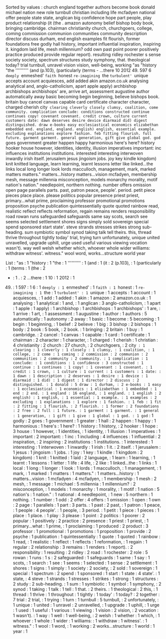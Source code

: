 Sorted by values :
church england together authors become book donald michael nation new role turnbull christian including life mcfadyen national offer people state state, anglican big confidence hope part people, play product relationship (it (the . amazon autonomy belief bishop body book, bringing cambridge. chairman christianity church, churchgoers, college, coming commission communion communities community description director discuss durham, end english examples fit flourish, former foundations free godly hall history, important influential inspiration, inspiring it. kingdom laid life, mesh millennium? odd own past point poorer positively practice produced provide regular report). resulting ridley rochester s sense society society, spectrum structures study symphony, that. theological today? trial turnbull, unravel vision vision, well-being, working "as "history "the '''''''''' (and (p.103), (particularly (terms - ...there 10 2012 49. 597 6 `deeply `enmeshed' `faith `honest `re-imagining `the `turbulent' `unique accepts account acquiesces, add added akin amazon.co.uk analysing analytical and, anglo-catholicism, apart apple apply) archbishop archbishops archbishops' are, arrive art, assessment augustine author automatically away basic becoming begin beginning, believe bishops book. britain buy cancel canvas capable card certificate character character, charged cherish city` clearing cleverly closely clumsy, coalition, come community. complication conclude: conditions constructed continue continues copy! covenant covenant. credit crown, culture current customers date: dawn deserves desire device diarmaid did) digest distinguished. draw e-books easy ecclesiastical economics elizabethan embedded end. england, england. english) english, essential example. excluding explanations explore fashion. feb fitting flourish. full future. garment garment. general generation, gift give global god. god` goes government greater happen happy harmonious here's here? history hooker house however, identities, identity, illusion imperatives important: inc influences institutions institutions. interested interesting interwoven inwardly irish itself. jerusalem jesus jingoism jobs. joy key kindle kingdom) knit knitted language, learn learning, learnt lessons letter like linked...the links local long longer look lords macculloch, management, mark, marked matters matters." matters...history matters...vision mcfadyen, membership mesh, message millennia misconception, models monarchy morality, motif nation's nation." needlepoint, northern nothing. number offers omission open page parallels parts. past, patron peace, people'. period. petit piece pieces place place. please politics popular presence priest priest, primary...what prime, proclaiming professor promotional promotions proposition psyche publication quintessentially quote quoted rainbow read, realistic reflect reflects reformation, regain remains renders responsibility road rowan runs safeguarded safeguards same say scots, search see seems selected settlement shores signs simply sold sovereign special spend sponsored start state'. steve strands stresses strikes strong sub-heading. sum symbiotic symbol synod taking talk tell theirs. this, thread thrive throughout tightly today' trial, trying turn unfortunately, unique united unravelled, upgrade uphill, urge used useful various viewing vocation wasn't). way well welsh whether which, whoever whole wider williams: withdraw witness'. witness." wool word, works...structure world year 

List :
"as : 1
"history : 1
"the : 1
'''''''''' : 1
(and : 1
(it : 2
(p.103), : 1
(particularly : 1
(terms : 1
(the : 2
- : 1
. : 2
...there : 1
10 : 1
2012 : 1
49. : 1
597 : 1
6 : 1
`deeply : 1
`enmeshed' : 1
`faith : 1
`honest : 1
`re-imagining : 1
`the : 1
`turbulent' : 1
`unique : 1
accepts : 1
account : 1
acquiesces, : 1
add : 1
added : 1
akin : 1
amazon : 2
amazon.co.uk : 1
analysing : 1
analytical : 1
and, : 1
anglican : 3
anglo-catholicism, : 1
apart : 1
apple : 1
apply) : 1
archbishop : 1
archbishops : 1
archbishops' : 1
are, : 1
arrive : 1
art, : 1
assessment : 1
augustine : 1
author : 1
authors : 5
automatically : 1
autonomy : 2
away : 1
basic : 1
become : 5
becoming : 1
begin : 1
beginning, : 1
belief : 2
believe : 1
big : 3
bishop : 2
bishops : 1
body : 2
book : 5
book, : 2
book. : 1
bringing : 2
britain : 1
buy : 1
cambridge. : 2
cancel : 1
canvas : 1
capable : 1
card : 1
certificate : 1
chairman : 2
character : 1
character, : 1
charged : 1
cherish : 1
christian : 4
christianity : 2
church : 27
church, : 2
churchgoers, : 2
city` : 1
clearing : 1
cleverly : 1
closely : 1
clumsy, : 1
coalition, : 1
college, : 2
come : 1
coming : 2
commission : 2
communion : 2
communities : 2
community : 2
community. : 1
complication : 1
conclude: : 1
conditions : 1
confidence : 3
constructed : 1
continue : 1
continues : 1
copy! : 1
covenant : 1
covenant. : 1
credit : 1
crown, : 1
culture : 1
current : 1
customers : 1
date: : 1
dawn : 1
description : 2
deserves : 1
desire : 1
device : 1
diarmaid : 1
did) : 1
digest : 1
director : 2
discuss : 2
distinguished. : 1
donald : 5
draw : 1
durham, : 2
e-books : 1
easy : 1
ecclesiastical : 1
economics : 1
elizabethan : 1
embedded : 1
end : 2
end. : 1
england : 16
england, : 1
england. : 1
english : 2
english) : 1
english, : 1
essential : 1
example. : 1
examples : 2
excluding : 1
explanations : 1
explore : 1
fashion. : 1
feb : 1
fit : 2
fitting : 1
flourish, : 2
flourish. : 1
former : 2
foundations : 2
free : 2
full : 1
future. : 1
garment : 1
garment. : 1
general : 1
generation, : 1
gift : 1
give : 1
global : 1
god. : 1
god` : 1
godly : 2
goes : 1
government : 1
greater : 1
hall : 2
happen : 1
happy : 1
harmonious : 1
here's : 1
here? : 1
history : 1
history, : 2
hooker : 1
hope : 3
house : 1
however, : 1
identities, : 1
identity, : 1
illusion : 1
imperatives : 1
important : 2
important: : 1
inc : 1
including : 4
influences : 1
influential : 2
inspiration, : 2
inspiring : 2
institutions : 1
institutions. : 1
interested : 1
interesting : 1
interwoven : 1
inwardly : 1
irish : 1
it. : 2
itself. : 1
jerusalem : 1
jesus : 1
jingoism : 1
jobs. : 1
joy : 1
key : 1
kindle : 1
kingdom : 2
kingdom) : 1
knit : 1
knitted : 1
laid : 2
language, : 1
learn : 1
learning, : 1
learnt : 1
lessons : 1
letter : 1
life : 4
life, : 2
like : 1
linked...the : 1
links : 1
local : 1
long : 1
longer : 1
look : 1
lords : 1
macculloch, : 1
management, : 1
mark, : 1
marked : 1
matters : 1
matters." : 1
matters...history : 1
matters...vision : 1
mcfadyen : 4
mcfadyen, : 1
membership : 1
mesh : 2
mesh, : 1
message : 1
michael : 5
millennia : 1
millennium? : 2
misconception, : 1
models : 1
monarchy : 1
morality, : 1
motif : 1
nation : 5
nation's : 1
nation." : 1
national : 4
needlepoint, : 1
new : 5
northern : 1
nothing. : 1
number : 1
odd : 2
offer : 4
offers : 1
omission : 1
open : 1
own : 2
page : 1
parallels : 1
part : 3
parts. : 1
past : 2
past, : 1
patron : 1
peace, : 1
people : 4
people'. : 1
people, : 3
period. : 1
petit : 1
piece : 1
pieces : 1
place : 1
place. : 1
play : 3
please : 1
point : 2
politics : 1
poorer : 2
popular : 1
positively : 2
practice : 2
presence : 1
priest : 1
priest, : 1
primary...what : 1
prime, : 1
proclaiming : 1
produced : 2
product : 3
professor : 1
promotional : 1
promotions : 1
proposition : 1
provide : 2
psyche : 1
publication : 1
quintessentially : 1
quote : 1
quoted : 1
rainbow : 1
read, : 1
realistic : 1
reflect : 1
reflects : 1
reformation, : 1
regain : 1
regular : 2
relationship : 3
remains : 1
renders : 1
report). : 2
responsibility : 1
resulting : 2
ridley : 2
road : 1
rochester : 2
role : 5
rowan : 1
runs : 1
s : 2
safeguarded : 1
safeguards : 1
same : 1
say : 1
scots, : 1
search : 1
see : 1
seems : 1
selected : 1
sense : 2
settlement : 1
shores : 1
signs : 1
simply : 1
society : 2
society, : 2
sold : 1
sovereign : 1
special : 1
spectrum : 2
spend : 1
sponsored : 1
start : 1
state : 4
state'. : 1
state, : 4
steve : 1
strands : 1
stresses : 1
strikes : 1
strong : 1
structures : 2
study : 2
sub-heading. : 1
sum : 1
symbiotic : 1
symbol : 1
symphony, : 2
synod : 1
taking : 1
talk : 1
tell : 1
that. : 2
theirs. : 1
theological : 2
this, : 1
thread : 1
thrive : 1
throughout : 1
tightly : 1
today' : 1
today? : 2
together : 7
trial : 2
trial, : 1
trying : 1
turn : 1
turnbull : 5
turnbull, : 2
unfortunately, : 1
unique : 1
united : 1
unravel : 2
unravelled, : 1
upgrade : 1
uphill, : 1
urge : 1
used : 1
useful : 1
various : 1
viewing : 1
vision : 2
vision, : 2
vocation : 1
wasn't). : 1
way : 1
well : 1
well-being, : 2
welsh : 1
whether : 1
which, : 1
whoever : 1
whole : 1
wider : 1
williams: : 1
withdraw : 1
witness'. : 1
witness." : 1
wool : 1
word, : 1
working : 2
works...structure : 1
world : 1
year : 1
